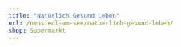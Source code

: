```yaml
---
title: "Natürlich Gesund Leben"
url: /neusiedl-am-see/natuerlich-gesund-leben/
shop: Supermarkt
---
```

